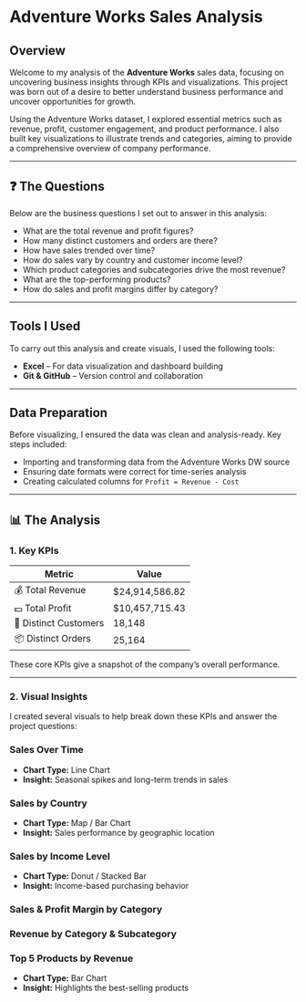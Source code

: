 # Adventure Works Sales Analysis

## Overview

Welcome to my analysis of the **Adventure Works** sales data, focusing on uncovering business insights through KPIs and visualizations. This project was born out of a desire to better understand business performance and uncover opportunities for growth.

Using the Adventure Works dataset, I explored essential metrics such as revenue, profit, customer engagement, and product performance. I also built key visualizations to illustrate trends and categories, aiming to provide a comprehensive overview of company performance.

---

## ❓ The Questions

Below are the business questions I set out to answer in this analysis:

- What are the total revenue and profit figures?
- How many distinct customers and orders are there?
- How have sales trended over time?
- How do sales vary by country and customer income level?
- Which product categories and subcategories drive the most revenue?
- What are the top-performing products?
- How do sales and profit margins differ by category?

---

## Tools I Used

To carry out this analysis and create visuals, I used the following tools:

- **Excel** – For data visualization and dashboard building  
- **Git & GitHub** – Version control and collaboration  

---

## Data Preparation

Before visualizing, I ensured the data was clean and analysis-ready. Key steps included:

- Importing and transforming data from the Adventure Works DW source  
- Ensuring date formats were correct for time-series analysis  
- Creating calculated columns for `Profit = Revenue - Cost`  


---

## 📊 The Analysis

### 1. Key KPIs

| Metric                         | Value         |
|-------------------------------|---------------|
| 💰 Total Revenue               | $24,914,586.82 |
| 💵 Total Profit                | $10,457,715.43 |
| 👥 Distinct Customers          | 18,148         |
| 📦 Distinct Orders             | 25,164         |

These core KPIs give a snapshot of the company’s overall performance.

---

### 2. Visual Insights

I created several visuals to help break down these KPIs and answer the project questions:

### Sales Over Time

- **Chart Type:** Line Chart  
- **Insight:** Seasonal spikes and long-term trends in sales  

### Sales by Country

- **Chart Type:** Map / Bar Chart  
- **Insight:** Sales performance by geographic location  

### Sales by Income Level

- **Chart Type:** Donut / Stacked Bar  
- **Insight:** Income-based purchasing behavior  

### Sales & Profit Margin by Category  

### Revenue by Category & Subcategory  

### Top 5 Products by Revenue

- **Chart Type:** Bar Chart  
- **Insight:** Highlights the best-selling products

